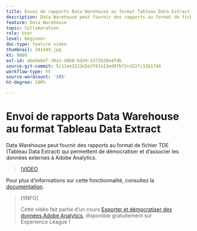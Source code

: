 ```yaml
---
title: Envoi de rapports Data Warehouse au format Tableau Data Extract
description: Data Warehouse peut fournir des rapports au format de fichier TDE (Tableau Data Extract) qui permettent de démocratiser et d’associer les données externes à Adobe Analytics.
feature: Data Warehouse
topic: Collaboration
role: User
level: Beginner
doc-type: feature video
thumbnail: 341449.jpg
kt: 9860
exl-id: ebe9e66f-30a3-40b8-bd29-1572620a4fdb
source-git-commit: 5c11ee3222e5e3f81a13ed8fbf2cd22fc32b1740
workflow-type: ht
source-wordcount: '105'
ht-degree: 100%

---
```


# Envoi de rapports Data Warehouse au format Tableau Data Extract

Data Warehouse peut fournir des rapports au format de fichier TDE (Tableau Data Extract) qui permettent de démocratiser et d’associer les données externes à Adobe Analytics.

>[!VIDEO](https://video.tv.adobe.com/v/341449/?quality=12&learn=on)

Pour plus dʼinformations sur cette fonctionnalité, consultez la [documentation](https://experienceleague.adobe.com/docs/analytics/export/data-warehouse/t-tableau.html?lang=fr).

>[!INFO]
>
> Cette vidéo fait partie d’un cours [Exporter et démocratiser des données Adobe Analytics](https://experienceleague.adobe.com/?recommended=Analytics-A-1-2022.1.democratizing), disponible gratuitement sur Experience League !